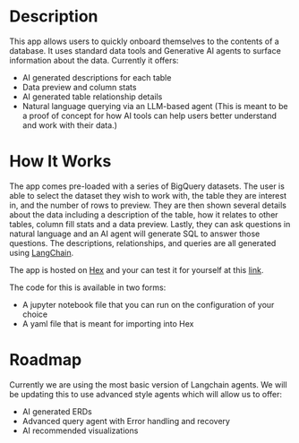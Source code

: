 # Description
This app allows users to quickly onboard themselves to the contents of a database.  It uses standard data tools and Generative AI agents to surface information about the data. Currently it offers:
* AI generated descriptions for each table
* Data preview and column stats
* AI generated table relationship details
* Natural language querying via an LLM-based agent
(This is meant to be a proof of concept for how AI tools can help users better understand and work with their data.)


# How It Works
The app comes pre-loaded with a series of BigQuery datasets. The user is able to select the dataset they wish to work with, the table they are interest in, and the number of rows to preview. They are then shown several details about the data including a description of the table, how it relates to other tables, column fill stats and a data preview. Lastly, they can ask questions in natural language and an AI agent will generate SQL to answer those questions. The descriptions, relationships, and queries are all generated using [LangChain](https://www.langchain.com).

The app is hosted on [Hex](https://hex.tech) and your can test it for yourself at this [link](https://app.hex.tech/455658aa-ee04-480f-945a-3fd455933fa2/app/9f3e2ca6-e2d9-4be5-b2b1-d761a410618b/latest).

The code for this is available in two forms:
* A jupyter notebook file that you can run on the configuration of your choice
* A yaml file that is meant for importing into Hex

# Roadmap
Currently we are using the most basic version of Langchain agents. We will be updating this to use advanced style agents which will allow us to offer:
* AI generated ERDs
* Advanced query agent with Error handling and recovery
* AI recommended visualizations

